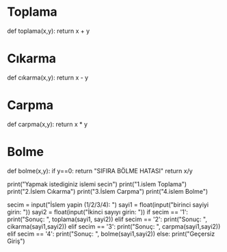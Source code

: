# Toplama 
def toplama(x,y):
    return x + y
 
# Cıkarma
def cıkarma(x,y):
    return x - y

# Carpma
def carpma(x,y):
    return x * y

# Bolme
def bolme(x,y):
   if y==0:
       return "SIFIRA BÖLME HATASI"
       return x/y

print("Yapmak istediginiz islemi secin")
print("1.islem Toplama")
print("2.İslem Cıkarma")
print("3.İslem Carpma")
print("4.islem Bolme")

secim = input("İslem yapin (1/2/3/4): ")
sayi1 = float(input("birinci sayiyi girin: "))
sayi2 = float(input("İkinci sayıyı girin: "))
if secim == '1':
    print("Sonuç: ", toplama(sayi1, sayi2))
elif secim == '2':
    print("Sonuç: ", cikarma(sayi1,sayi2))
elif secim == '3':
    print("Sonuç: ", carpma(sayi1,sayi2))
elif secim == '4':
    print("Sonuç: ", bolme(sayi1,sayi2))
else:
    print("Geçersiz Giriş")
